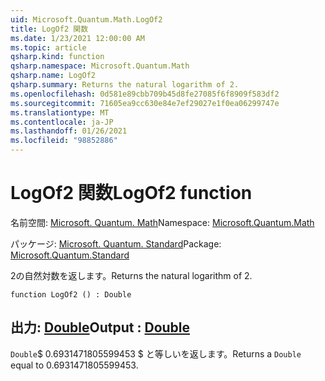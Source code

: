 ```yaml
---
uid: Microsoft.Quantum.Math.LogOf2
title: LogOf2 関数
ms.date: 1/23/2021 12:00:00 AM
ms.topic: article
qsharp.kind: function
qsharp.namespace: Microsoft.Quantum.Math
qsharp.name: LogOf2
qsharp.summary: Returns the natural logarithm of 2.
ms.openlocfilehash: 0d581e89cbb709b45d8fe27085f6f8909f583df2
ms.sourcegitcommit: 71605ea9cc630e84e7ef29027e1f0ea06299747e
ms.translationtype: MT
ms.contentlocale: ja-JP
ms.lasthandoff: 01/26/2021
ms.locfileid: "98852886"
---
```

# <a name="logof2-function"></a><span data-ttu-id="504fb-102">LogOf2 関数</span><span class="sxs-lookup"><span data-stu-id="504fb-102">LogOf2 function</span></span>

<span data-ttu-id="504fb-103">名前空間: [Microsoft. Quantum. Math](xref:Microsoft.Quantum.Math)</span><span class="sxs-lookup"><span data-stu-id="504fb-103">Namespace: [Microsoft.Quantum.Math](xref:Microsoft.Quantum.Math)</span></span>

<span data-ttu-id="504fb-104">パッケージ: [Microsoft. Quantum. Standard](https://nuget.org/packages/Microsoft.Quantum.Standard)</span><span class="sxs-lookup"><span data-stu-id="504fb-104">Package: [Microsoft.Quantum.Standard](https://nuget.org/packages/Microsoft.Quantum.Standard)</span></span>


<span data-ttu-id="504fb-105">2の自然対数を返します。</span><span class="sxs-lookup"><span data-stu-id="504fb-105">Returns the natural logarithm of 2.</span></span>

```qsharp
function LogOf2 () : Double
```


## <a name="output--double"></a><span data-ttu-id="504fb-106">出力: [Double](xref:microsoft.quantum.lang-ref.double)</span><span class="sxs-lookup"><span data-stu-id="504fb-106">Output : [Double](xref:microsoft.quantum.lang-ref.double)</span></span>

<span data-ttu-id="504fb-107">`Double`$ 0.6931471805599453 $ と等しいを返します。</span><span class="sxs-lookup"><span data-stu-id="504fb-107">Returns a `Double` equal to $0.6931471805599453$.</span></span>